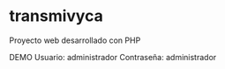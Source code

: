# transmivyca
Proyecto web desarrollado con PHP

DEMO
Usuario: administrador
Contraseña: administrador
